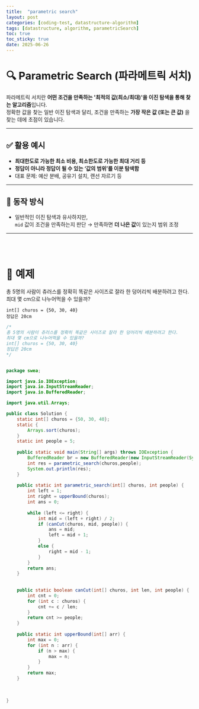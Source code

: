 ```yaml
---
title:  "parametric search"
layout: post
categories: [coding-test, datastructure-algorithm] 
tags: [datastructure, algorithm, parametricSearch]
toc: true
toc_sticky: true
date: 2025-06-26
---
```




# 🔍 Parametric Search (파라메트릭 서치)

파라메트릭 서치란 **어떤 조건을 만족하는 '최적의 값(최소/최대)'을 이진 탐색을 통해 찾는 알고리즘**입니다.  
정확한 값을 찾는 일반 이진 탐색과 달리, 조건을 만족하는 **가장 작은 값 (또는 큰 값)** 을 찾는 데에 초점이 있습니다.

---

## ✅ 활용 예시

- **최대한도로 가능한 최소 비용, 최소한도로 가능한 최대 거리 등**
- **정답이 아니라 정답이 될 수 있는 ‘값의 범위’를 이분 탐색함**
- 대표 문제: 예산 분배, 공유기 설치, 랜선 자르기 등

---

## 🔧 동작 방식

- 일반적인 이진 탐색과 유사하지만,  
  `mid` 값이 조건을 만족하는지 판단 → 만족하면 **더 나은 값**이 있는지 범위 조정

---

<br><br>

# 🍞 예제 
총 5명의 사람이 츄러스를 정확히 똑같은 사이즈로 잘라 한 덩어리씩 배분하려고 한다. <br>
최대 몇 cm으로 나누어먹을 수 있을까?
```
int[] churos = {50, 30, 40}
정답은 20cm
```

```java
/*
총 5명의 사람이 츄러스를 정확히 똑같은 사이즈로 잘라 한 덩어리씩 배분하려고 한다.
최대 몇 cm으로 나누어먹을 수 있을까?
int[] churos = {50, 30, 40}
정답은 20cm 
*/


package swea;

import java.io.IOException;
import java.io.InputStreamReader;
import java.io.BufferedReader;

import java.util.Arrays;

public class Solution {
	static int[] churos = {50, 30, 40};
	static {
		Arrays.sort(churos);
	}
	static int people = 5;
			
	public static void main(String[] args) throws IOException {
		BufferedReader br = new BufferedReader(new InputStreamReader(System.in));
		int res = parametric_search(churos,people);
		System.out.println(res);
	}
	
	public static int parametric_search(int[] churos, int people) {
		int left = 1;
		int right = upperBound(churos);
		int ans = 0;
		
		while (left <= right) {
			int mid = (left + right) / 2;
			if (canCut(churos, mid, people)) {
				ans = mid;
				left = mid + 1;
			}
			else {
				right = mid - 1;
			}
		}
		return ans;
	}
	
	
	public static boolean canCut(int[] churos, int len, int people) {
		int cnt = 0;
		for (int c : churos) {
			cnt += c / len;
		}
		return cnt >= people;
	}
	
	public static int upperBound(int[] arr) {
		int max = 0;
		for (int n : arr) {
			if (n > max) {
				max = n;
			}
		}
		return max;
	}
	
	
	
}
```

